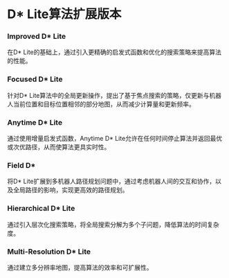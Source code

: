 #   D* Lite算法扩展版本
### Improved D* Lite
在D* Lite的基础上，通过引入更精确的启发式函数和优化的搜索策略来提高算法的性能。

### Focused D* Lite
针对D* Lite算法中的全局更新操作，提出了基于焦点搜索的策略，仅更新与机器人当前位置和目标位置相邻的部分地图，从而减少计算量和更新频率。

### Anytime D* Lite
通过使用增量启发式函数，Anytime D* Lite允许在任何时间停止算法并返回最优或次优路径，从而使算法更具实时性。

### Field D*
将D* Lite扩展到多机器人路径规划问题中，通过考虑机器人间的交互和协作，以及全局路径的影响，实现更高效的路径规划。

### Hierarchical D* Lite
通过引入层次化搜索策略，将全局搜索分解为多个子问题，降低算法的时间复杂度。

### Multi-Resolution D* Lite
通过建立多分辨率地图，提高算法的效率和可扩展性。